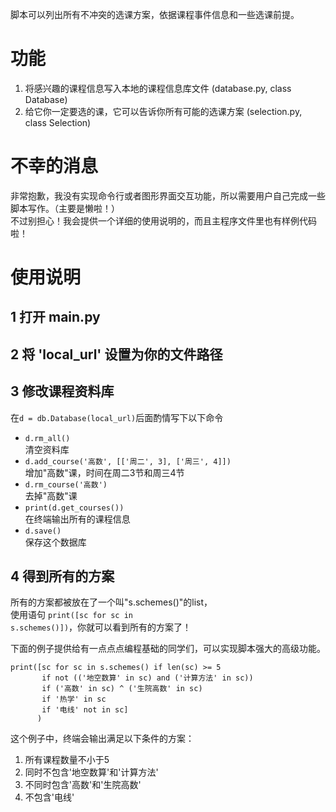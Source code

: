 脚本可以列出所有不冲突的选课方案，依据课程事件信息和一些选课前提。

# 功能
1. 将感兴趣的课程信息写入本地的课程信息库文件 (database.py, class Database)
2. 给它你一定要选的课，它可以告诉你所有可能的选课方案 (selection.py, class Selection)

# 不幸的消息
非常抱歉，我没有实现命令行或者图形界面交互功能，所以需要用户自己完成一些脚本写作。（主要是懒啦！） \
不过别担心！我会提供一个详细的使用说明的，而且主程序文件里也有样例代码啦！

 

# 使用说明
## 1 打开 main.py
## 2 将 'local_url' 设置为你的文件路径
## 3 修改课程资料库
  在<code>d = db.Database(local_url)</code>后面酌情写下以下命令
  - <code>d.rm_all()</code>\
    清空资料库
  - <code>d.add_course('高数', [['周二', 3], ['周三', 4]])</code>\
  增加"高数"课，时间在周二3节和周三4节
  - <code>d.rm_course('高数')</code>\
  去掉"高数"课
  - <code>print(d.get_courses())</code>\
  在终端输出所有的课程信息
  - <code>d.save()</code>\
  保存这个数据库
  
 ## 4 得到所有的方案
 所有的方案都被放在了一个叫"s.schemes()"的list，\
 使用语句
<code>print([sc for sc in s.schemes()])</code>，你就可以看到所有的方案了！

下面的例子提供给有一点点点编程基础的同学们，可以实现脚本强大的高级功能。
<pre><code>print([sc for sc in s.schemes() if len(sc) >= 5
       if not (('地空数算' in sc) and ('计算方法' in sc))
       if ('高数' in sc) ^ ('生院高数' in sc)
       if '热学' in sc
       if '电线' not in sc]
      )
</code></pre>

这个例子中，终端会输出满足以下条件的方案：
1. 所有课程数量不小于5
2. 同时不包含'地空数算'和'计算方法'
3. 不同时包含'高数'和'生院高数'
4. 不包含'电线'
